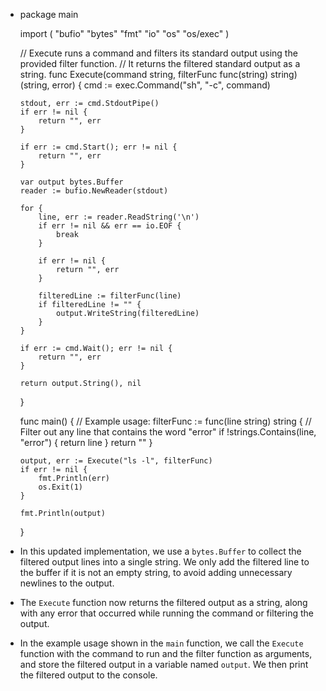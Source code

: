 - package main
  
  import (
      "bufio"
      "bytes"
      "fmt"
      "io"
      "os"
      "os/exec"
  )
  
  // Execute runs a command and filters its standard output using the provided filter function.
  // It returns the filtered standard output as a string.
  func Execute(command string, filterFunc func(string) string) (string, error) {
      cmd := exec.Command("sh", "-c", command)
  
      stdout, err := cmd.StdoutPipe()
      if err != nil {
          return "", err
      }
  
      if err := cmd.Start(); err != nil {
          return "", err
      }
  
      var output bytes.Buffer
      reader := bufio.NewReader(stdout)
  
      for {
          line, err := reader.ReadString('\n')
          if err != nil && err == io.EOF {
              break
          }
  
          if err != nil {
              return "", err
          }
  
          filteredLine := filterFunc(line)
          if filteredLine != "" {
              output.WriteString(filteredLine)
          }
      }
  
      if err := cmd.Wait(); err != nil {
          return "", err
      }
  
      return output.String(), nil
  }
  
  func main() {
      // Example usage:
      filterFunc := func(line string) string {
          // Filter out any line that contains the word "error"
          if !strings.Contains(line, "error") {
              return line
          }
          return ""
      }
  
      output, err := Execute("ls -l", filterFunc)
      if err != nil {
          fmt.Println(err)
          os.Exit(1)
      }
  
      fmt.Println(output)
  }
- In this updated implementation, we use a `bytes.Buffer` to collect the filtered output lines into a single string. We only add the filtered line to the buffer if it is not an empty string, to avoid adding unnecessary newlines to the output.
- The `Execute` function now returns the filtered output as a string, along with any error that occurred while running the command or filtering the output.
- In the example usage shown in the `main` function, we call the `Execute` function with the command to run and the filter function as arguments, and store the filtered output in a variable named `output`. We then print the filtered output to the console.